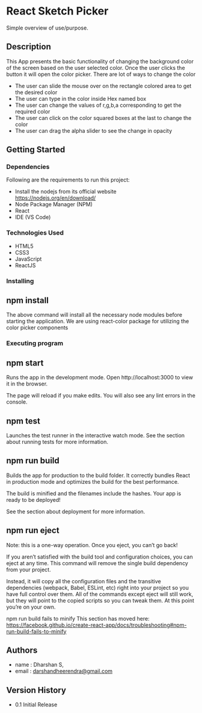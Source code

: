 
# React Sketch Picker

Simple overview of use/purpose.

## Description

This App presents the basic functionality of changing the background color of the screen based on the user selected color. Once the user clicks the button it will open the color picker. There are lot of ways to change the color
* The user can slide the mouse over on the rectangle colored area to get the desired color
* The user can type in the color inside Hex named box
* The user can change the values of r,g,b,a corresponding to get the required color
* The user can click on the color squared boxes at the last to change the color
* The user can drag the alpha slider to see the change in opacity

## Getting Started

### Dependencies

Following are the requirements to run this project:
* Install the nodejs from its official website https://nodejs.org/en/download/
* Node Package Manager (NPM)
* React
* IDE (VS Code)

### Technologies Used
* HTML5
* CSS3
* JavaScript
* ReactJS

### Installing

## npm install
The above command will install all the necessary node modules before starting the application.
We are using react-color package for utilizing the color picker components

### Executing program

## npm start
Runs the app in the development mode.
Open http://localhost:3000 to view it in the browser.

The page will reload if you make edits.
You will also see any lint errors in the console.

## npm test
Launches the test runner in the interactive watch mode.
See the section about running tests for more information.

## npm run build
Builds the app for production to the build folder.
It correctly bundles React in production mode and optimizes the build for the best performance.

The build is minified and the filenames include the hashes.
Your app is ready to be deployed!

See the section about deployment for more information.

## npm run eject
Note: this is a one-way operation. Once you eject, you can’t go back!

If you aren’t satisfied with the build tool and configuration choices, you can eject at any time. This command will remove the single build dependency from your project.

Instead, it will copy all the configuration files and the transitive dependencies (webpack, Babel, ESLint, etc) right into your project so you have full control over them. All of the commands except eject will still work, but they will point to the copied scripts so you can tweak them. At this point you’re on your own.

npm run build fails to minify
This section has moved here: https://facebook.github.io/create-react-app/docs/troubleshooting#npm-run-build-fails-to-minify

## Authors

* name : Dharshan S,
* email : darshandheerendra@gmail.com

## Version History
* 0.1
     Initial Release

